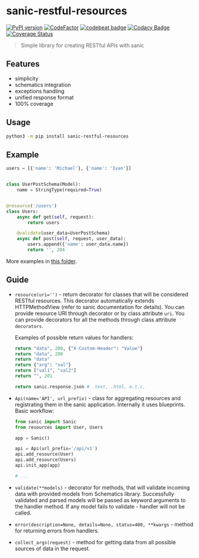# sanic-restful-resources

[![PyPI version](https://badge.fury.io/py/sanic-restful-resources.svg)](https://badge.fury.io/py/sanic-restful-resources)
[![CodeFactor](https://www.codefactor.io/repository/github/michaelkrukov/sanic-restful-resources/badge)](https://www.codefactor.io/repository/github/michaelkrukov/sanic-restful-resources)
[![codebeat badge](https://codebeat.co/badges/3e8d5fda-c43d-4700-be78-11f5a2ad6dfa)](https://codebeat.co/projects/github-com-michaelkrukov-sanic-restful-resources-master)
[![Codacy Badge](https://api.codacy.com/project/badge/Grade/315b7536ee7e4a59af03230b6738bde9)](https://www.codacy.com/manual/michaelkrukov/sanic-restful-resources?utm_source=github.com&amp;utm_medium=referral&amp;utm_content=michaelkrukov/sanic-restful-resources&amp;utm_campaign=Badge_Grade)
[![Coverage Status](https://coveralls.io/repos/github/michaelkrukov/sanic-restful-resources/badge.svg?branch=master)](https://coveralls.io/github/michaelkrukov/sanic-restful-resources?branch=master)

> Simple library for creating RESTful APIs with sanic

## Features

- simplicity
- schematics integration
- exceptions handling
- unified response format
- 100% coverage

## Usage

```bash
python3 -m pip install sanic-restful-resources
```

## Example

```py
users = [{'name': 'Michael'}, {'name': 'Ivan'}]


class UserPostSchema(Model):
    name = StringType(required=True)


@resource('/users')
class Users:
    async def get(self, request):
        return users

    @validate(user_data=UserPostSchema)
    async def post(self, request, user_data):
        users.append({'name': user_data.name})
        return '', 204
```

More examples in [this folder](examples).

## Guide

- `resource(uri='')` - return decorator for classes that will be
  considered RESTful resources. This decorator automatically extends
  HTTPMethodView (refer to sanic documentation for details). You can
  provide resource URI through decorator or by class attribute `uri`.
  You can provide decorators for all the methods through class
  attribute `decorators`.

  Examples of possible return values for handlers:

  ```py
  return "data", 200, {"X-Custom-Header": "Value"}
  return "data", 200
  return "data"
  return {"arg": "val"}
  return ["val1", "val2"]
  return "", 201

  return sanic.response.json # .text, .html, e.t.c.
  ```

- `Api(name='API', url_prefix)` - class for aggregating resources
  and registrating them in the sanic application. Internally it uses
  blueprints. Basic workflow:

  ```py
  from sanic import Sanic
  from resources import User, Users

  app = Sanic()

  api = Api(url_prefix='/api/v1')
  api.add_resource(User)
  api.add_resource(Users)
  api.init_app(app)

  # ...
  ```

- `validate(**models)` - decorator for methods, that will validate
  incoming data with provided models from Schematics library. Successfully
  validated and parsed models will be passed as keyword arguments to
  the handler method. If any model fails to validate - handler will
  not be called.

- `error(description=None, details=None, status=400, **kwargs` - method
  for returning errors from handlers.

- `collect_args(request)` - method for getting data from all possible
  sources of data in the request.
